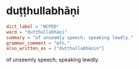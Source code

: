# duṭṭhullabhāṇi

``` toml
dict_label = "NCPED"
word = "duṭṭhullabhāṇi"
summary = "of unseemly speech; speaking lewdly."
grammar_comment = "mfn."
also_written_as = ["duṭṭhullabhāṇin"]
```

of unseemly speech; speaking lewdly.

